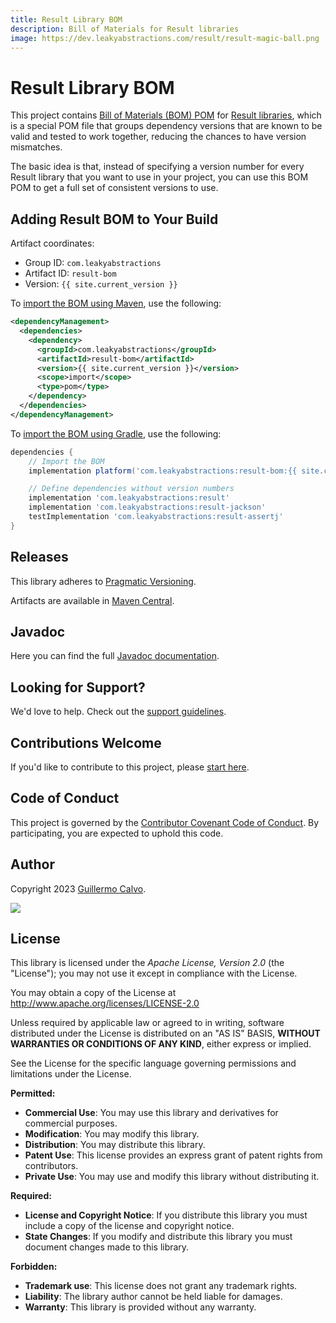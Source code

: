 ```yaml
---
title: Result Library BOM
description: Bill of Materials for Result libraries
image: https://dev.leakyabstractions.com/result/result-magic-ball.png
---
```


# Result Library BOM

This project contains [Bill of Materials (BOM) POM][BILL_OF_MATERIALS] for [Result libraries][RESULT_LIBRARY], which is
a special POM file that groups dependency versions that are known to be valid and tested to work together, reducing the
chances to have version mismatches.

The basic idea is that, instead of specifying a version number for every Result library that you want to use in your
project, you can use this BOM POM to get a full set of consistent versions to use.


## Adding Result BOM to Your Build

Artifact coordinates:

- Group ID: `com.leakyabstractions`
- Artifact ID: `result-bom`
- Version: `{{ site.current_version }}`

To [import the BOM using Maven][MAVEN_IMPORT_BOM], use the following:

```xml
<dependencyManagement>
  <dependencies>
    <dependency>
      <groupId>com.leakyabstractions</groupId>
      <artifactId>result-bom</artifactId>
      <version>{{ site.current_version }}</version>
      <scope>import</scope>
      <type>pom</type>
    </dependency>   
  </dependencies>
</dependencyManagement>
```

To [import the BOM using Gradle][GRADLE_IMPORT_BOM], use the following:

```gradle
dependencies {
    // Import the BOM
    implementation platform('com.leakyabstractions:result-bom:{{ site.current_version }}')

    // Define dependencies without version numbers
    implementation 'com.leakyabstractions:result'
    implementation 'com.leakyabstractions:result-jackson'
    testImplementation 'com.leakyabstractions:result-assertj'
}
```


## Releases

This library adheres to [Pragmatic Versioning][PRAGVER].

Artifacts are available in [Maven Central][ARTIFACTS].


## Javadoc

Here you can find the full [Javadoc documentation][JAVADOC].


## Looking for Support?

We'd love to help. Check out the [support guidelines][SUPPORT].


## Contributions Welcome

If you'd like to contribute to this project, please [start here][CONTRIBUTING].


## Code of Conduct

This project is governed by the [Contributor Covenant Code of Conduct][CODE_OF_CONDUCT].
By participating, you are expected to uphold this code.


## Author

Copyright 2023 [Guillermo Calvo][AUTHOR].

[![][GUILLERMO_IMAGE]][GUILLERMO]


## License

This library is licensed under the *Apache License, Version 2.0* (the "License");
you may not use it except in compliance with the License.

You may obtain a copy of the License at <http://www.apache.org/licenses/LICENSE-2.0>

Unless required by applicable law or agreed to in writing, software distributed under the License
is distributed on an "AS IS" BASIS, **WITHOUT WARRANTIES OR CONDITIONS OF ANY KIND**, either express or implied.

See the License for the specific language governing permissions and limitations under the License.


**Permitted:**

- **Commercial Use**: You may use this library and derivatives for commercial purposes.
- **Modification**: You may modify this library.
- **Distribution**: You may distribute this library.
- **Patent Use**: This license provides an express grant of patent rights from contributors.
- **Private Use**: You may use and modify this library without distributing it.

**Required:**

- **License and Copyright Notice**: If you distribute this library you must include a copy of the license and copyright
  notice.
- **State Changes**: If you modify and distribute this library you must document changes made to this library.

**Forbidden:**

- **Trademark use**: This license does not grant any trademark rights.
- **Liability**: The library author cannot be held liable for damages.
- **Warranty**: This library is provided without any warranty.


[ARTIFACTS]:                    https://search.maven.org/artifact/com.leakyabstractions/result-bom/
[AUTHOR]:                       https://github.com/guillermocalvo/
[BILL_OF_MATERIALS]:            https://reflectoring.io/maven-bom/
[CODE_OF_CONDUCT]:              https://dev.leakyabstractions.com/result/CODE_OF_CONDUCT.html
[CONTRIBUTING]:                 https://dev.leakyabstractions.com/result/CONTRIBUTING.html
[GRADLE_IMPORT_BOM]:            https://docs.gradle.org/current/userguide/platforms.html#sub:bom_import
[GUILLERMO]:                    https://guillermo.dev/
[GUILLERMO_IMAGE]:              https://guillermo.dev/assets/images/thumb.png
[JAVADOC]:                      https://dev.leakyabstractions.com/result/javadoc/
[MAVEN_IMPORT_BOM]:             https://maven.apache.org/guides/introduction/introduction-to-dependency-mechanism.html#bill-of-materials-bom-poms
[PRAGVER]:                      https://pragver.github.io/
[RESULT_LIBRARY]:               https://dev.leakyabstractions.com/result/
[SUPPORT]:                      https://dev.leakyabstractions.com/result/SUPPORT.html
